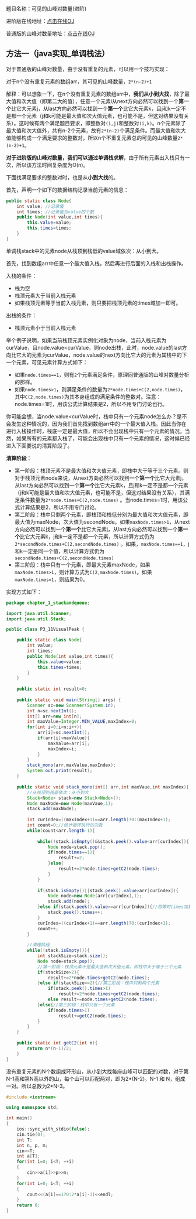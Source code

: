 题目名称：可见的山峰对数量(进阶)

进阶版在线地址：[点击在线OJ](https://www.nowcoder.com/practice/16d1047e9fa54cea8b5170b156d89e38?tpId=101&tqId=33173&rp=1&ru=%2Fta%2Fprogrammer-code-interview-guide&qru=%2Fta%2Fprogrammer-code-interview-guide%2Fquestion-ranking&tab=answerKey)

普通版的山峰对数量地址：[点击在线OJ](https://www.nowcoder.com/practice/80d076bcea594b86ba55b913de4c069d?tpId=101&tqId=33170&rp=1&ru=%2Fta%2Fprogrammer-code-interview-guide&qru=%2Fta%2Fprogrammer-code-interview-guide%2Fquestion-ranking&tab=answerKey)





## 方法一（java实现_单调栈法）

对于普通版的山峰对数量，由于没有重复的元素，可以用一个技巧实现：

对于n个没有重复元素的数组arr，其可见的山峰数量，`2*(n-2)+1`

解释：可以想象一下，在n个没有重复元素的数组arr中，**我们从小到大找**，除了最大值和次大值（即第二大的值），任意一个元素i从next方向必然可以找到一个**第一个**比它大元素j，从last方向必然可以找到一个**第一个**比它大元素k，且j和k一定不是都一个元素（j和k可能是最大值和次大值元素，也可能不是，但这对结果没有关系）。这时候有两个满足题目要求，即整数对`(i,j)`和整数对`(i,k)`。n个元素除了最大值和次大值外，共有n-2个元素，故有`2*(n-2)`个满足条件。而最大值和次大值能够构成一个满足要求的整数对，所以n个不重复元素总的可见的山峰数量`2*(n-2)+1`。



**对于进阶版的山峰对数量，我们可以通过单调栈求解**，由于所有元素出入栈只有一次，所以该方法时间复杂度为O(n)。

下面找满足要求的整数对时，也是从**小到大找**的。

首先，声明一个如下的数据结构记录当前元素的信息：

```java
public static class Node{
    int value; //记录值
    int times; //记录值为value的个数
    public Node(int value,int times){
        this.value=value;
        this.times=times;
    }
}
```

单调栈stack中的元素node从栈顶到栈低的value域依次：从小到大。

首先，找到数组arr中任意一个最大值入栈，然后再进行后面的入栈和出栈操作。

入栈的条件：

- 栈为空
- 栈顶元素大于当前入栈元素
- 如果栈顶元素等于当前入栈元素，则只要把栈顶元素的times域加一即可。

出栈的条件：

- 栈顶元素小于当前入栈元素

举个例子说明，如果当前栈顶元素实例化对象为node，当前入栈元素为curValue，且node.value<curValue，则node出栈，此时，node.value的last方向比它大的元素为curValue，node.value的next方向比它大的元素为其栈中的下一个元素，可见元素计算方式如下：

- 如果`node.times==1`，则有`2`个元素满足条件，原理同普通版的山峰对数量分析的那样。
- 如果`node.times>1`，则满足条件的数量为`2*node.times+C(2,node.times)`，其中`C(2,node.times)`为其本身组成的满足条件的整数对。注意：node.times=1时，用该公式计算结果是2，所以不用专门讨论也行。

你可能会想，当node.value<curValue时，栈中只有一个元素node怎么办？是不会发生这种情况的，因为我们首先找到数组arr中的一个最大值入栈。因此当你在进行入栈操作时，栈底一定是最大值，所以不会出现栈中只有一个元素的情况。当然，如果所有的元素都入栈了，可能会出现栈中只有一个元素的情况，这时候已经进入下面要说的清算阶段了。

**清算阶段**：

- 第一阶段：栈顶元素不是最大值和次大值元素，即栈中大于等于三个元素。则对于栈顶元素node来说，从next方向必然可以找到一个**第一个**比它大元素j，从last方向必然可以找到一个**第一个**比它大元素k，且j和k一定不是都一个元素（j和k可能是最大值和次大值元素，也可能不是，但这对结果没有关系），其满足条件数量为`2*node.times+C(2,node.times)` 。当node.times=1时，用该公式计算结果是2，所以不用专门讨论。
- 第二阶段：栈中只剩两个元素，即栈顶和栈低分别为最大值和次大值元素，即最大值为maxNode，次大值为secondNode。如果`maxNode.times>1`，从next方向必然可以找到一个**第一个**比它大元素j，从last方向必然可以找到一个**第一个**比它大元素k，j和k一定不是都一个元素，所以计算方式仍为`2*secondNode.times+C(2,secondNode.times)` 。如果，`maxNode.times==1`，j和k一定是同一个值，所以计算方式仍为`secondNode.times+C(2,secondNode.times)` 
- 第三阶段：栈中只有一个元素，即最大元素maxNode，如果`maxNode.times>1`，则计算方式为`C(2,maxNode.times)`。如果`maxNode.times=1`，则结果为0。

实现方式如下：

```java
package chapter_1_stackandqueue;

import java.util.Scanner;
import java.util.Stack;

public class P3_11VisualPeak {

	public static class Node{
		int value;
		int times;
		public Node(int value,int times){
			this.value=value;
			this.times=times;
		}
	}
	
	public static int result=0;
	
	public static void main(String[] args) {
		Scanner sc=new Scanner(System.in);
		int n=sc.nextInt();
		int[] arr=new int[n];
		int maxValue=Integer.MIN_VALUE,maxIndex=0;
		for(int i=0;i<n;i++){
			arr[i]=sc.nextInt();
			if(arr[i]>maxValue){
				maxValue=arr[i];
				maxIndex=i;
			}
		}
		stack_mono(arr,maxValue,maxIndex);
		System.out.print(result);
	}
	
	public static void stack_mono(int[] arr,int maxVaue,int maxIndex){
		//从栈顶到栈底依次：从小到大
		Stack<Node> stack=new Stack<Node>();
		Node maxNode=new Node(maxVaue,1);
		stack.add(maxNode);
		
		int curIndex=((maxIndex+1)==arr.length)?0:(maxIndex+1);
		int count=0;//统计循环执行的次数
		while(count<arr.length-1){
			
			while(!stack.isEmpty()&&stack.peek().value<arr[curIndex]){
				Node node=stack.pop();
				if(node.times==1){
					result+=2;
				}else{
					result+=2*node.times+getC2(node.times);
				}
			}
			
			if(stack.isEmpty()||stack.peek().value>arr[curIndex]){
				Node node=new Node(arr[curIndex],1);
				stack.add(node);
			}else if(stack.peek().value==arr[curIndex]){//相等时times加1即可
				stack.peek().times++;
			}
			curIndex=((curIndex+1)==arr.length)?0:(curIndex+1);
			count++;
		}	
		
		//清理阶段
		while(!stack.isEmpty()){
			int stackSize=stack.size();
			Node node=stack.pop();
			//第一阶段：栈顶元素不是最大值和次大值元素，即栈中大于等于三个元素
			if(stackSize>2){
				result+=2*node.times+getC2(node.times);
			}else if(stackSize==2){//第二阶段：栈中只剩两个元素
				if(stack.peek().times>1)
					result+=2*node.times+getC2(node.times);
				else result+=node.times+getC2(node.times);
			}else{//第三阶段：栈中只有一个元素
				if(node.times>1)
					result+=getC2(node.times);
			}
		}
	}
	
	public static int getC2(int n){
		return n*(n-1)/2;
	}
}

```



没有重复元素的N个数组成环形山，从小到大找每座山峰可以匹配的对数，对于第N-1高和第N高以外的山，每个山可以匹配两对，即为2*(N-2)。N-1 和 N，组成一对。所以总数为2*N-3。


```c++
#include <iostream>

using namespace std;

int main()
{
    ios::sync_with_stdio(false);
    cin.tie(0);
    int T;
    int n, p, m;
    cin>>T;
    int a[T];
    for(int i=0; i<T; ++i)
    {
        cin>>a[i]>>p>>m;
    }
    for(int i=0; i<T; ++i)
    {
        cout<<(a[i]==1?0:2*a[i]-3)<<endl;
    }
    return 0;
}
```












